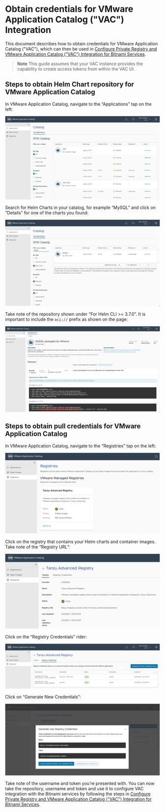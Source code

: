 # Obtain credentials for VMware Application Catalog ("VAC") Integration

This document describes how to obtain credentials for VMware Application Catalog ("VAC"), which can then be used in [Configure Private Registry and VMware Application Catalog ("VAC") Integration for Bitnami Services](./configure-private-reg-integration.hbs.md).

> **Note** This guide assumes that your VAC instance provides the capability to create access tokens from
> within the VAC UI.

## Steps to obtain Helm Chart repository for VMware Application Catalog

In VMware Application Catalog, navigate to the “Applications” tap on the left:

![Image shows how to obtain credentials from VAC](../../images/vac-creds-1.png)

Search for Helm Charts in your catalog, for example “MySQL” and click on “Details” for one of the charts you found:

![Image shows how to obtain credentials from VAC](../../images/vac-creds-2.png)

Take note of the repository shown under “For Helm CLI >= 3.7.0”. It is important to include the `oci://` prefix as shown on the page:

![Image shows how to obtain credentials from VAC](../../images/vac-creds-3.png)

## Steps to obtain pull credentials for VMware Application Catalog

In VMware Application Catalog, navigate to the “Registries” tap on the left:

![Image shows how to obtain credentials from VAC](../../images/vac-creds-4.png)

Click on the registry that contains your Helm charts and container images. Take note of the “Registry URL”:

![Image shows how to obtain credentials from VAC](../../images/vac-creds-5.png)

Click on the “Registry Credentials” rider:

![Image shows how to obtain credentials from VAC](../../images/vac-creds-6.png)

Click on “Generate New Credentials”:

![Image shows how to obtain credentials from VAC](../../images/vac-creds-7.png)

Take note of the username and token you’re presented with. You can now take the repository, username and token and use it to configure VAC integration with the Bitnami services by following the steps in [Configure Private Registry and VMware Application Catalog ("VAC") Integration for Bitnami Services](./configure-private-reg-integration.hbs.md).
